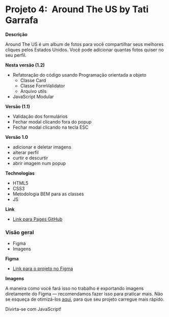 # Projeto 4:  Around The US by Tati Garrafa

**Descrição**

Around The US é um album de fotos para você compartilhar seus melhores cliques pelos Estados Unidos. Você pode adicionar quantas fotos quiser no seu perfil.

**Nesta versão (1.2)**

- Refatoração do código usando Programação orientada a objeto
  - Classe Card
  - Classe FormValidator
  - Arquivo utils
- JavaScript Modular

**Versão (1.1)**

- Validação dos formulários
- Fechar modal clicando fora do popup
- Fechar modal clicando na tecla ESC

**Versão 1.0**

- adicionar e deletar imagens
- alterar perfil
- curtir e descurtir
- abrir imagem num popup

**Technologias**

- HTML5
- CSS3
- Metodologia BEM para as classes
- JS

**Link**

- [Link para Pages GitHub](https://garrafatati.github.io/web_project_4_ptbr/index.html)

### Visão geral

- Figma
- Imagens

**Figma**

- [Link para o projeto no Figma](https://www.figma.com/file/XfB6BSINvliub43JgKza1e/WEB.-Sprint-4.-Around-The-U.S.-desktop-%2B-mobile-pt)

**Imagens**

A maneira como você fará isso no trabalho é exportando imagens diretamente do Figma — recomendamos fazer isso para praticar mais. Não se esqueça de otimizá-los [aqui](https://tinypng.com/), para que seu projeto carregue mais rápido.

Divirta-se com JavaScript!
